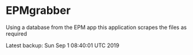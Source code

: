 # EPMgrabber
Using a database from the EPM app this application scrapes the files as required


Latest backup: Sun Sep 1 08:40:01 UTC 2019
